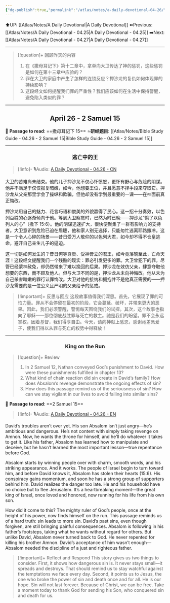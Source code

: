 ```yaml
---
{"dg-publish":true,"permalink":"/atlas/notes/a-daily-devotional-04-26/","noteIcon":""}
---
```


 ⬆️UP: [[Atlas/Notes/A Daily Devotional\|A Daily Devotional]]
⬅️Previous: [[Atlas/Notes/A Daily Devotional - 04.25\|A Daily Devotional - 04.25]]
➡️Next: [[Atlas/Notes/A Daily Devotional - 04.27\|A Daily Devotional - 04.27]]

---

> [!question]+ 回顾昨天的内容
> 1. ⁠在《撒母耳记下》第十二章中，拿单向大卫传达了神的惩罚，这些惩罚是如何在第十三章中应验的？  
> 2. 罪在大卫的家庭中产生了怎样的连锁反应？押沙龙的复仇如何体现罪的持续影响？  
> 3. 这段经文如何提醒我们罪的严重性？我们应该如何在生活中保持警醒，避免陷入类似的罪？  


---
## <center>April 26 -  2 Samuel 15</center>

📖 **Passage to read**: ==撒母耳记下 15==
⭐**研经题目**: [[Atlas/Notes/Bible Study Guide - 04.26 - 2 Samuel 15\|Bible Study Guide - 04.26 - 2 Samuel 15]]

---
### <center>逃亡中的王</center>

> [!info]- 🎙️Audio: [A Daily Devotional - 04.26 - CN]()

大卫的苦难尚未结束。他的儿子押沙龙不仅心怀愤怒，更怀有野心与危险的阴谋。他并不满足于仅仅报复暗嫩，如今，他想要王位，并且愿意不择手段来夺取它。押沙龙从父亲那里学会了操纵和欺骗，但他却没有学到最重要的一课——在神面前真正悔改。

押沙龙用自己的魅力、花言巧语和俊美的外貌赢得了民心。这一招十分奏效，以色列百姓的心逐渐倾向于他。等到大卫察觉时，已然为时已晚——押沙龙“偷了以色列人的心”（撒下 15:6）。他的阴谋迅速扩大，很快便聚集了一群有影响力的支持者。大卫意识到危险已迫在眉睫，他和家人别无选择，只能匆忙逃离耶路撒冷。这是一个令人心碎的场景——昔日受万人敬仰的以色列大君，如今却不得不仓皇逃命，避开自己亲生儿子的逼迫。

这一切是如何发生的？昔日何等尊贵、受神膏立的君王，如今竟落魄至此，亡命天涯！这段经文提醒我们一个残酷的现实：罪必引发更多的罪。大卫曾犯下的罪，尽管已经蒙神赦免，却仍然带来了难以挽回的后果。押沙龙在效仿父亲，肆意夺取他想要的东西，而不顾及他人。但与大卫不同的是，押沙龙从未向神悔改。他从未为自己杀害暗嫩的罪行认罪悔改。大卫对他的接纳和拥抱并不是他真正需要的——押沙龙需要的是一位公义且严明的父亲给予的惩戒。

> [!important]+ 反思与回应
这段故事值得我们深思。首先，它展现了罪的可怕力量。罪从不会停留在最初的阶段，它会蔓延、破坏，并带来更大的恶果。因此，我们必须警醒，警惕每天围绕我们的试探。其次，这个故事也指向了耶稣——那位彻底战胜罪与死亡的救主。祂是我们的盼望。罪不会永远掌权，因着基督，我们得享自由。今天，请向神献上感恩，感谢祂差派爱子，使我们得以从罪与死亡的权势中得释放！



---
### <center>King on the Run</center>

> [!question]+ Review
> 1. In 2 Samuel 12, Nathan conveyed God’s punishment to David. How were these punishments fulfilled in chapter 13?  
> 2. What kind of chain reaction did sin create in David’s family? How does Absalom’s revenge demonstrate the ongoing effects of sin?  
> 3. How does this passage remind us of the seriousness of sin? How can we stay vigilant in our lives to avoid falling into similar sins?

📖 **Passage to read**: ==2 Samuel 15==

> [!info]- 🎙️Audio: [A Daily Devotional - 04.26 - EN]()  

David’s troubles aren’t over yet. His son Absalom isn’t just angry—he’s ambitious and dangerous. He’s not content with simply taking revenge on Amnon. Now, he wants the throne for himself, and he’ll do whatever it takes to get it. Like his father, Absalom has learned how to manipulate and deceive, but he hasn’t learned the most important lesson—true repentance before God.

Absalom starts by winning people over with charm, smooth words, and his striking appearance. And it works. The people of Israel begin to turn toward him, and before David knows it, Absalom has stolen their hearts (15:6). His conspiracy gains momentum, and soon he has a strong group of supporters behind him. David realizes the danger too late. He and his household have no choice but to flee Jerusalem. It’s a heartbreaking moment—the great king of Israel, once loved and honored, now running for his life from his own son.

How did it come to this? The mighty ruler of God’s people, once at the height of his power, now finds himself on the run. This passage reminds us of a hard truth: sin leads to more sin. David’s past sins, even though forgiven, are still bringing painful consequences. Absalom is following in his father’s footsteps, taking what he wants without regard for others. But unlike David, Absalom never turned back to God. He never repented for killing his brother Amnon. David’s acceptance of him wasn’t enough—Absalom needed the discipline of a just and righteous father.

> [!important]+ Reflect and Respond
This story gives us two things to consider. First, it shows how dangerous sin is. It never stays small—it spreads and destroys. That should remind us to stay watchful against the temptations we face every day. Second, it points us to Jesus, the one who broke the power of sin and death once and for all. He is our hope. Sin will not last forever. Because of Christ, we can be free. Take a moment today to thank God for sending his Son, who conquered sin and death for us.


 


































